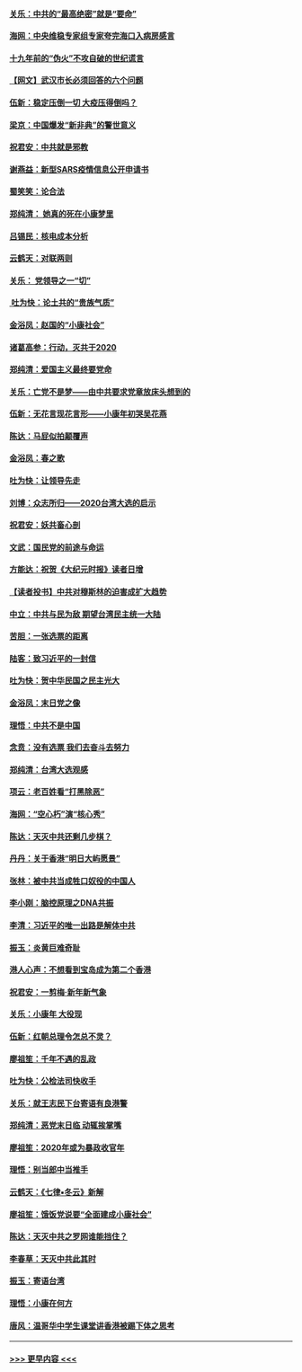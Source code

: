 #### [关乐：中共的“最高绝密”就是“要命”](../pages/nsc993/n11816946.md?t=01251431) 
#### [海网：中央维稳专家组专家夸完海口入病房感言](../pages/nsc993/n11815138.md?t=01251431) 
#### [十九年前的“伪火”不攻自破的世纪谎言](../pages/nsc993/n11813238.md?t=01251431) 
#### [【网文】武汉市长必须回答的六个问题](../pages/nsc993/n11813848.md?t=01251431) 
#### [伍新：稳定压倒一切 大疫压得倒吗？](../pages/nsc993/n11812634.md?t=01251431) 
#### [梁京：中国爆发“新非典”的警世意义](../pages/nsc993/n11812554.md?t=01251431) 
#### [祝君安：中共就是邪教](../pages/nsc993/n11812431.md?t=01251431) 
#### [谢燕益：新型SARS疫情信息公开申请书](../pages/nsc993/n11808840.md?t=01251431) 
#### [蜀笑笑：论合法](../pages/nsc993/n11808064.md?t=01251431) 
#### [郑纯清： 她真的死在小康梦里](../pages/nsc993/n11806623.md?t=01251431) 
#### [吕锡民：核电成本分析](../pages/nsc993/n11806284.md?t=01251431) 
#### [云鹤天：对联两则](../pages/nsc993/n11805957.md?t=01251431) 
#### [关乐： 党领导之一“切”](../pages/nsc993/n11804505.md?t=01251431) 
#### [ 吐为快：论土共的“贵族气质”](../pages/nsc993/n11804490.md?t=01251431) 
#### [金浴凤：赵国的“小康社会”](../pages/nsc993/n11804452.md?t=01251431) 
#### [诸葛高参：行动，灭共于2020](../pages/nsc993/n11804120.md?t=01251431) 
#### [郑纯清：爱国主义最终要党命](../pages/nsc993/n11802197.md?t=01251431) 
#### [关乐：亡党不是梦——由中共要求党章放床头想到的](../pages/nsc993/n11802156.md?t=01251431) 
#### [伍新：无花言现花言形——小康年初哭吴花燕](../pages/nsc993/n11800044.md?t=01251431) 
#### [陈达：马屁似拍颠覆声](../pages/nsc993/n11800010.md?t=01251431) 
#### [金浴凤：春之歌](../pages/nsc993/n11797687.md?t=01251431) 
#### [吐为快：让领导先走](../pages/nsc993/n11797512.md?t=01251431) 
#### [刘博：众志所归——2020台湾大选的启示](../pages/nsc993/n11796878.md?t=01251431) 
#### [祝君安：妖共畜心剖](../pages/nsc993/n11794273.md?t=01251431) 
#### [文武：国民党的前途与命运](../pages/nsc993/n11794198.md?t=01251431) 
#### [方能达：祝贺《大纪元时报》读者日增](../pages/nsc993/n11793807.md?t=01251431) 
#### [【读者投书】中共对穆斯林的迫害成扩大趋势](../pages/nsc993/n11791371.md?t=01251431) 
#### [中立：中共与民为敌 期望台湾民主统一大陆](../pages/nsc993/n11790392.md?t=01251431) 
#### [苦胆：一张选票的距离](../pages/nsc993/n11788914.md?t=01251431) 
#### [陆客：致习近平的一封信](../pages/nsc993/n11788867.md?t=01251431) 
#### [吐为快：贺中华民国之民主光大](../pages/nsc993/n11788618.md?t=01251431) 
#### [金浴凤：末日党之像](../pages/nsc993/n11787475.md?t=01251431) 
#### [理悟：中共不是中国](../pages/nsc993/n11787463.md?t=01251431) 
#### [念贲：没有选票  我们去奋斗去努力](../pages/nsc993/n11787398.md?t=01251431) 
#### [郑纯清：台湾大选观感](../pages/nsc993/n11786210.md?t=01251431) 
#### [项云：老百姓看“打黑除恶”](../pages/nsc993/n11785398.md?t=01251431) 
#### [海网：“空心朽”演“核心秀”](../pages/nsc993/n11783874.md?t=01251431) 
#### [陈达：天灭中共还剩几步棋？](../pages/nsc993/n11783719.md?t=01251431) 
#### [丹丹：关于香港“明日大屿愿景”](../pages/nsc993/n11783273.md?t=01251431) 
#### [张林：被中共当成牲口奴役的中国人](../pages/nsc993/n11782397.md?t=01251431) 
#### [李小刚：脑控原理之DNA共振](../pages/nsc993/n11780962.md?t=01251431) 
#### [李清：习近平的唯一出路是解体中共](../pages/nsc993/n11780866.md?t=01251431) 
#### [振玉：炎黄巨难奇耻](../pages/nsc993/n11779632.md?t=01251431) 
#### [港人心声：不想看到宝岛成为第二个香港](../pages/nsc993/n11778817.md?t=01251431) 
#### [祝君安：一剪梅‧新年新气象](../pages/nsc993/n11776340.md?t=01251431) 
#### [关乐：小康年 大役现](../pages/nsc993/n11774213.md?t=01251431) 
#### [伍新：红朝总理令怎总不灵？](../pages/nsc993/n11770813.md?t=01251431) 
#### [廖祖笙：千年不遇的乱政](../pages/nsc993/n11770373.md?t=01251431) 
#### [吐为快：公检法司快收手](../pages/nsc993/n11770359.md?t=01251431) 
#### [关乐：就王志民下台寄语有良港警](../pages/nsc993/n11769903.md?t=01251431) 
#### [郑纯清：恶党末日临 动辄挨掌嘴](../pages/nsc993/n11769356.md?t=01251431) 
#### [廖祖笙：2020年或为暴政收官年](../pages/nsc993/n11768216.md?t=01251431) 
#### [理悟：别当郎中当推手](../pages/nsc993/n11768243.md?t=01251431) 
#### [云鹤天：《七律▪冬云》新解](../pages/nsc993/n11768204.md?t=01251431) 
#### [廖祖笙：饿饭党说要“全面建成小康社会”](../pages/nsc993/n11767482.md?t=01251431) 
#### [陈达：天灭中共之罗网谁能挡住？](../pages/nsc993/n11767465.md?t=01251431) 
#### [李春草：天灭中共此其时](../pages/nsc993/n11767452.md?t=01251431) 
#### [振玉：寄语台湾](../pages/nsc993/n11767432.md?t=01251431) 
#### [理悟：小康在何方](../pages/nsc993/n11767394.md?t=01251431) 
#### [唐风：温哥华中学生课堂讲香港被踢下体之思考](../pages/nsc993/n11766848.md?t=01251431) 

----
#### [ >>> 更早内容 <<< ](../indexes/nsc993-earlier.md)
